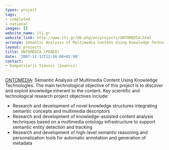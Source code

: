 ```yaml
---
types: project
tags:
- completed
- national
images: []
website_name: iti.gr
website_link: http://www.iti.gr/db.php/en/projects/ONTOMEDIA.html
acronym: Semantic Analysis of Multimedia Content Using Knowledge Technologies
layout: projects
title: ONTOMEDIA (PENED)
date: '2007-11-12T12:16:06+02:00'
contact: 
- Kompatsiaris Yiannis (Ioannis)
---
```

<p><a href="http://www.iti.gr/db.php/en/projects/ONTOMEDIA.html">ONTOMEDIA</a>: Semantic Analysis of Multimedia Content Using Knowledge Technologies. The main technological objective of this project is to discover and exploit knowledge inherent to the content. Key scientific and technological research project objectives include:</p>
<ul>
	<li>Research and development of novel knowledge structures integrating semantic concepts and multimedia descriptors</li>
	<li>Research and development of knowledge-assisted content analysis techniques based on a multimedia ontology infrastructure to support semantic entity detection and tracking</li>
	<li>Research and development of high-level semantic reasoning and personalization tools for automatic annotation and generation of metadata</li>
</ul>
